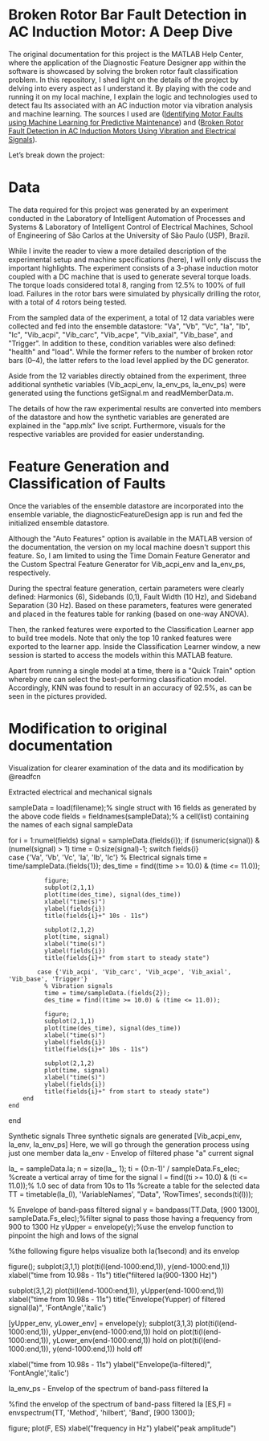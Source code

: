 # Broken Rotor Bar Fault Detection in AC Induction Motor: A Deep Dive
The original documentation for this project is the MATLAB Help Center, where the application of the Diagnostic Feature Designer app within the software is showcased by solving the broken rotor fault classification problem. In this repository, I shed light on the details of the project by delving into every aspect as I understand it. By playing with the code and running it on my local machine, I explain the logic and technologies used to detect fau lts associated with an AC induction motor via vibration analysis and machine learning. The sources I used are ([Identifying Motor Faults using Machine Learning for Predictive Maintenance](https://www.youtube.com/watch?v=JwZ5ffZk-fM)) and ([Broken Rotor Fault Detection in AC Induction Motors Using Vibration and Electrical Signals](https://www.mathworks.com/help/predmaint/ug/broken-rotor-fault-detection-in-ac-induction-motors-using-vibration-and-electrical-signals.html)).

Let’s break down the project:

# Data
The data required for this project was generated by an experiment conducted in the Laboratory of Intelligent Automation of Processes and Systems & Laboratory of Intelligent Control of Electrical Machines, School of Engineering of São Carlos at the University of São Paulo (USP), Brazil.

While I invite the reader to view a more detailed description of the experimental setup and machine specifications (here), I will only discuss the important highlights. The experiment consists of a 3-phase induction motor coupled with a DC machine that is used to generate several torque loads. The torque loads considered total 8, ranging from 12.5% to 100% of full load. Failures in the rotor bars were simulated by physically drilling the rotor, with a total of 4 rotors being tested.

From the sampled data of the experiment, a total of 12 data variables were collected and fed into the ensemble datastore: "Va", "Vb", "Vc", "Ia", "Ib", "Ic", "Vib_acpi", "Vib_carc", "Vib_acpe", "Vib_axial", "Vib_base", and "Trigger". In addition to these, condition variables were also defined: "health" and "load". While the former refers to the number of broken rotor bars (0–4), the latter refers to the load level applied by the DC generator.

Aside from the 12 variables directly obtained from the experiment, three additional synthetic variables (Vib_acpi_env, Ia_env_ps, Ia_env_ps) were generated using the functions getSignal.m and readMemberData.m.

The details of how the raw experimental results are converted into members of the datastore and how the synthetic variables are generated are explained in the "app.mlx" live script. Furthermore, visuals for the respective variables are provided for easier understanding.

# Feature Generation and Classification of Faults
Once the variables of the ensemble datastore are incorporated into the ensemble variable, the diagnosticFeatureDesign app is run and fed the initialized ensemble datastore.

Although the "Auto Features" option is available in the MATLAB version of the documentation, the version on my local machine doesn't support this feature. So, I am limited to using the Time Domain Feature Generator and the Custom Spectral Feature Generator for Vib_acpi_env and Ia_env_ps, respectively.

During the spectral feature generation, certain parameters were clearly defined: Harmonics (6), Sidebands (0,1), Fault Width (10 Hz), and Sideband Separation (30 Hz). Based on these parameters, features were generated and placed in the features table for ranking (based on one-way ANOVA).

Then, the ranked features were exported to the Classification Learner app to build tree models. Note that only the top 10 ranked features were exported to the learner app. Inside the Classification Learner window, a new session is started to access the models within this MATLAB feature.

Apart from running a single model at a time, there is a "Quick Train" option whereby one can select the best-performing classification model. Accordingly, KNN was found to result in an accuracy of 92.5%, as can be seen in the pictures provided.

# Modification to original documentation
Visualization for clearer examination of the data and its modification by @readfcn

Extracted electrical and mechanical signals

sampleData = load(filename);% single struct with 16 fields as generated by the above code
fields = fieldnames(sampleData);% a cell(list) containing the names of each signal 
sampleData

for i = 1:numel(fields) 
    signal = sampleData.(fields{i});
    if (isnumeric(signal)) & (numel(signal) > 1)
        time = 0:size(signal)-1;
        switch fields{i}           
            case {'Va', 'Vb', 'Vc', 'Ia', 'Ib', 'Ic'}
              % Electrical signals
              time = time/sampleData.(fields{1});
              des_time = find((time >= 10.0) & (time <= 11.0));
              
              figure;
              subplot(2,1,1)
              plot(time(des_time), signal(des_time))
              xlabel("time(s)")
              ylabel(fields{i})
              title(fields{i}+" 10s - 11s")
              
              subplot(2,1,2)
              plot(time, signal)
              xlabel("time(s)")
              ylabel(fields{i})
              title(fields{i}+" from start to steady state")

            case {'Vib_acpi', 'Vib_carc', 'Vib_acpe', 'Vib_axial', 'Vib_base', 'Trigger'}
              % Vibration signals
              time = time/sampleData.(fields{2});
              des_time = find((time >= 10.0) & (time <= 11.0));
              
              figure;
              subplot(2,1,1)
              plot(time(des_time), signal(des_time))
              xlabel("time(s)")
              ylabel(fields{i})
              title(fields{i}+" 10s - 11s")
              
              subplot(2,1,2)
              plot(time, signal)
              xlabel("time(s)")
              ylabel(fields{i})
              title(fields{i}+" from start to steady state")
        end
    end 
end

Synthetic signals
Three synthetic signals are generated [Vib_acpi_env, Ia_env, Ia_env_ps]
Here, we will go through the generation process using just one member data
Ia_env - Envelop of filtered phase "a" current signal

Ia_ = sampleData.Ia;
n = size(Ia_, 1);
ti = (0:n-1)' / sampleData.Fs_elec; %create a vertical array of time for the signal
I = find((ti >= 10.0) & (ti <= 11.0));% 1.0 sec of data from 10s to 11s
%create a table for the selected data
TT = timetable(Ia_(I), 'VariableNames', "Data", 'RowTimes', seconds(ti(I)));

% Envelope of band-pass filtered signal
y = bandpass(TT.Data, [900 1300], sampleData.Fs_elec);%filter signal to pass those having a frequency from 900 to 1300 Hz
yUpper = envelope(y);%use the envelop function to pinpoint the high and lows of the signal

%the following figure helps visualize both Ia(1second) and its envelop

figure();
subplot(3,1,1)
plot(ti(I(end-1000:end,1)), y(end-1000:end,1))
xlabel("time from 10.98s - 11s")
title("filtered Ia(900-1300 Hz)")

subplot(3,1,2)
plot(ti(I(end-1000:end,1)), yUpper(end-1000:end,1))
xlabel("time from 10.98s - 11s")
title("Envelope(Yupper) of filtered signal(Ia)", 'FontAngle','italic')

[yUpper_env, yLower_env] = envelope(y);
subplot(3,1,3)
plot(ti(I(end-1000:end,1)), yUpper_env(end-1000:end,1))
hold on
plot(ti(I(end-1000:end,1)), yLower_env(end-1000:end,1))
hold on
plot(ti(I(end-1000:end,1)), y(end-1000:end,1))
hold off

xlabel("time from 10.98s - 11s")
ylabel("Envelope(Ia-filtered)", 'FontAngle','italic')

Ia_env_ps - Envelop of the spectrum of band-pass filtered Ia


%find the envelop of the spectrum of band-pass filtered Ia
[ES,F] = envspectrum(TT, 'Method', 'hilbert', 'Band', [900 1300]);

figure;
plot(F, ES)
xlabel("frequency in Hz")
ylabel("peak amplitude")







  
